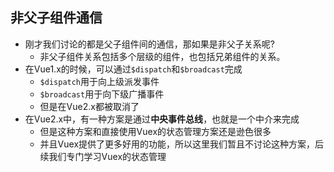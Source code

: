 ## 非父子组件通信

- 刚才我们讨论的都是父子组件间的通信，那如果是非父子关系呢?
  - 非父子组件关系包括多个层级的组件，也包括兄弟组件的关系。
- 在Vue1.x的时候，可以通过`$dispatch`和`$broadcast`完成
  - `$dispatch`用于向上级派发事件
  - `$broadcast`用于向下级广播事件
  - 但是在Vue2.x都被取消了
- 在Vue2.x中，有一种方案是通过**中央事件总线**，也就是一个中介来完成
  - 但是这种方案和直接使用Vuex的状态管理方案还是逊色很多
  - 并且Vuex提供了更多好用的功能，所以这里我们暂且不讨论这种方案，后续我们专门学习Vuex的状态管理